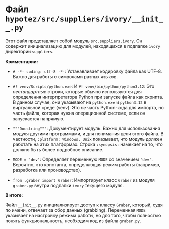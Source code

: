 # Файл `hypotez/src/suppliers/ivory/__init__.py`

Этот файл представляет собой модуль `src.suppliers.ivory`.  Он содержит инициализацию для модулей, находящихся в подпапке `ivory` директории `suppliers`.

**Комментарии:**

* `# -*- coding: utf-8 -*-`:  Устанавливает кодировку файла как UTF-8.  Важно для работы с символами разных языков.
* `#! venv/Scripts/python.exe`:  И `#! venv/bin/python/python3.12`:  Это *нестандартные* строки, которые обычно используются для определения интерпретатора Python при запуске файла как скрипта. В данном случае, они указывают на `python.exe` и `python3.12` в виртуальной среде (venv).  Это *не* часть Python-кода для импорта, но часть файла, которая нужна операционной системе, если он запускается напрямую.

* `"""Docstring"""`:  Документирует модуль.  Важно для использования модуля другими программами, и для понимания цели этого файла.  В частности, `:platform: Windows, Unix` показывает, что модуль должен работать на этих платформах.  Строка `:synopsis:` намекает на то, что должно быть более подробное описание.

* `MODE = 'dev'`:  Определяет переменную `MODE` со значением `'dev'`. Вероятно, это константа, определяющая режим работы (например, разработка или производство).

* `from .graber import Graber`:  Импортирует класс `Graber` из модуля `graber.py` внутри подпапки `ivory` текущего модуля.

**В итоге:**

Файл `__init__.py` инициализирует доступ к классу `Graber`, который, судя по имени, отвечает за сбор данных (grabbing).  Переменная `MODE`  указывает на настройку режима работы, но для того, чтобы полностью понять функциональность, необходим код из файла `graber.py`.